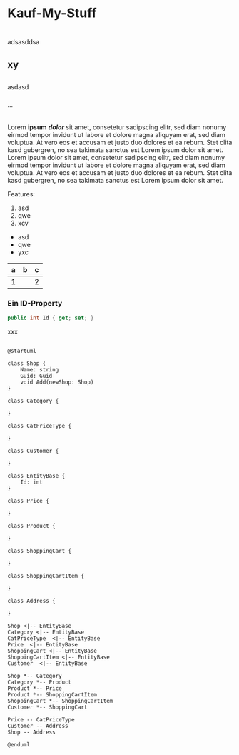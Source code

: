 # Kauf-My-Stuff  <h1>

adsasddsa

## xy <h2>

asdasd

### 

...

###### <h6>

Lorem **ipsum** ***dolor*** sit amet, consetetur sadipscing elitr, sed diam nonumy eirmod tempor invidunt ut labore et dolore magna aliquyam erat, sed diam voluptua. At vero eos et accusam et justo duo dolores et ea rebum. Stet clita kasd gubergren, no sea takimata sanctus est Lorem ipsum dolor sit amet. Lorem ipsum dolor sit amet, consetetur sadipscing elitr, sed diam nonumy eirmod tempor invidunt ut labore et dolore magna aliquyam erat, sed diam voluptua. At vero eos et accusam et justo duo dolores et ea rebum. Stet clita kasd gubergren, no sea takimata sanctus est Lorem ipsum dolor sit amet.

Features:

1. asd
2. qwe
3. xcv

* asd
* qwe
* yxc

| a | b | c |
|---|---|---|
| 1 || 2    |

### Ein ID-Property

```C#
public int Id { get; set; }
```
xxx

```plantuml

@startuml

class Shop {
    Name: string
    Guid: Guid
    void Add(newShop: Shop)
}

class Category {

}

class CatPriceType {

}

class Customer {

}

class EntityBase {
    Id: int
}

class Price {

}

class Product {

}

class ShoppingCart {

}

class ShoppingCartItem {

}

class Address {

}

Shop <|-- EntityBase
Category <|-- EntityBase
CatPriceType  <|-- EntityBase
Price  <|-- EntityBase
ShoppingCart <|-- EntityBase
ShoppingCartItem <|-- EntityBase
Customer  <|-- EntityBase

Shop *-- Category
Category *-- Product
Product *-- Price
Product *-- ShoppingCartItem
ShoppingCart *-- ShoppingCartItem
Customer *-- ShoppingCart

Price -- CatPriceType
Customer -- Address
Shop -- Address

@enduml

```